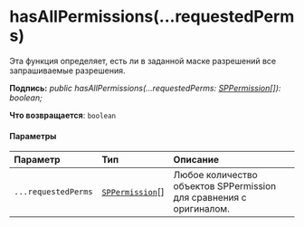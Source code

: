 # <a name="hasallpermissionsrequestedperms"></a>hasAllPermissions(...requestedPerms)




Эта функция определяет, есть ли в заданной маске разрешений все запрашиваемые разрешения.

**Подпись:** _public hasAllPermissions(...requestedPerms: [SPPermission](../sp-page-context/sppermission.md)[]): boolean;_

**Что возвращается**: `boolean`





#### <a name="parameters"></a>Параметры


| Параметр    | Тип    | Описание |
|:-------------|:---------------|:------------|
| `...requestedPerms`    | [`SPPermission`](../sp-page-context/sppermission.md)[] | Любое количество объектов SPPermission для сравнения с оригиналом. |


